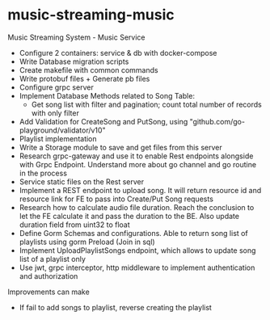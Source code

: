 # music-streaming-music

Music Streaming System - Music Service

- Configure 2 containers: service & db with docker-compose
- Write Database migration scripts
- Create makefile with common commands
- Write protobuf files + Generate pb files
- Configure grpc server
- Implement Database Methods related to Song Table:
  - Get song list with filter and pagination; count total number of records with only filter
- Add Validation for CreateSong and PutSong, using "github.com/go-playground/validator/v10"
- Playlist implementation
- Write a Storage module to save and get files from this server
- Research grpc-gateway and use it to enable Rest endpoints alongside with Grpc Endpoint. Understand more about go channel and go routine in the process
- Service static files on the Rest server
- Implement a REST endpoint to upload song. It will return resource id and resource link for FE to pass into Create/Put Song requests
- Research how to calculate audio file duration. Reach the conclusion to let the FE calculate it and pass the duration to the BE. Also update duration field from uint32 to float
- Define Gorm Schemas and configurations. Able to return song list of playlists using gorm Preload (Join in sql)
- Implement UploadPlaylistSongs endpoint, which allows to update song list of a playlist only
- Use jwt, grpc interceptor, http middleware to implement authentication and authorization

Improvements can make

- If fail to add songs to playlist, reverse creating the playlist
